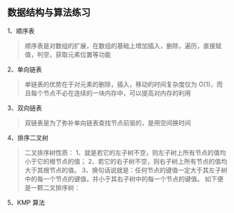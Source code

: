 ## 数据结构与算法练习

1、顺序表

> 顺序表是对数组的扩展，在数组的基础上增加插入，删除，遍历，直接赋值，判空，获取元素位置等功能

2、单向链表

> 单链表的优势在于对元素的删除，插入，移动的时间复杂度仅为 O(1)，而且每个节点不必在连续的一块内存中，可以提高对内存的利用

3、双向链表

> 双链表是为了弥补单向链表查找节点前驱的，是用空间换时间

4、排序二叉树

> 二叉排序树性质：
> 1、就是若它的左子树不空，则左子树上所有节点的值均小于它的根节点的值；
> 2、若它的右子树不空，则右子树上所有节点的值均大于其根节点的值。
> 3、换句话说就是：任何节点的键值一定大于其左子树中的每一个节点的键值，并小于其右子树中的每一个节点的键值。
> 如下便是一颗二叉排序树：

5、KMP 算法
